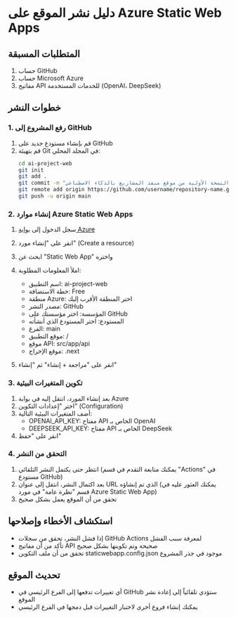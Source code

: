 # دليل نشر الموقع على Azure Static Web Apps

## المتطلبات المسبقة
1. حساب GitHub
2. حساب Microsoft Azure
3. مفاتيح API للخدمات المستخدمة (OpenAI، DeepSeek)

## خطوات النشر

### 1. رفع المشروع إلى GitHub
1. قم بإنشاء مستودع جديد على GitHub
2. قم بتهيئة Git في المجلد المحلي:
   ```bash
   cd ai-project-web
   git init
   git add .
   git commit -m "النسخة الأولية من موقع منفذ المشاريع بالذكاء الاصطناعي"
   git remote add origin https://github.com/username/repository-name.git
   git push -u origin main
   ```

### 2. إنشاء موارد Azure Static Web Apps
1. سجل الدخول إلى [بوابة Azure](https://portal.azure.com)
2. انقر على "إنشاء مورد" (Create a resource)
3. ابحث عن "Static Web App" واختره
4. املأ المعلومات المطلوبة:
   - اسم التطبيق: ai-project-web
   - خطة الاستضافة: Free
   - منطقة Azure: اختر المنطقة الأقرب إليك
   - مصدر النشر: GitHub
   - المؤسسة: اختر مؤسستك على GitHub
   - المستودع: اختر المستودع الذي أنشأته
   - الفرع: main
   - موقع التطبيق: /
   - موقع API: src/app/api
   - موقع الإخراج: .next

5. انقر على "مراجعة + إنشاء" ثم "إنشاء"

### 3. تكوين المتغيرات البيئية
1. بعد إنشاء المورد، انتقل إليه في بوابة Azure
2. اختر "إعدادات التكوين" (Configuration)
3. أضف المتغيرات البيئية التالية:
   - OPENAI_API_KEY: مفتاح API الخاص بـ OpenAI
   - DEEPSEEK_API_KEY: مفتاح API الخاص بـ DeepSeek
4. انقر على "حفظ"

### 4. التحقق من النشر
1. انتظر حتى يكتمل النشر التلقائي (يمكنك متابعة التقدم في قسم "Actions" في مستودع GitHub)
2. بعد اكتمال النشر، انتقل إلى عنوان URL الذي تم إنشاؤه (يمكنك العثور عليه في قسم "نظرة عامة" في مورد Azure Static Web App)
3. تحقق من أن الموقع يعمل بشكل صحيح

## استكشاف الأخطاء وإصلاحها
- إذا فشل النشر، تحقق من سجلات GitHub Actions لمعرفة سبب الفشل
- تأكد من أن مفاتيح API صحيحة وتم تكوينها بشكل صحيح
- تحقق من أن ملف التكوين staticwebapp.config.json موجود في جذر المشروع

## تحديث الموقع
- أي تغييرات تدفعها إلى الفرع الرئيسي في GitHub ستؤدي تلقائياً إلى إعادة نشر الموقع
- يمكنك إنشاء فروع أخرى لاختبار التغييرات قبل دمجها في الفرع الرئيسي
